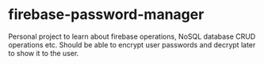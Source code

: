 # firebase-password-manager
Personal project to learn about firebase operations, NoSQL database CRUD operations etc. Should be able to encrypt user passwords and decrypt later to show it to the user.
